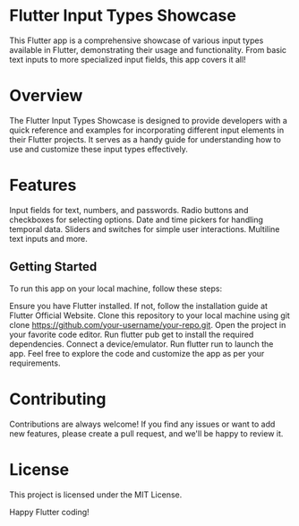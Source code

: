 # Flutter Input Types Showcase
This Flutter app is a comprehensive showcase of various input types available in Flutter, demonstrating their usage and functionality. From basic text inputs to more specialized input fields, this app covers it all!

# Overview

The Flutter Input Types Showcase is designed to provide developers with a quick reference and examples for incorporating different input elements in their Flutter projects. It serves as a handy guide for understanding how to use and customize these input types effectively.

# Features

Input fields for text, numbers, and passwords.
Radio buttons and checkboxes for selecting options.
Date and time pickers for handling temporal data.
Sliders and switches for simple user interactions.
Multiline text inputs and more.

## Getting Started


To run this app on your local machine, follow these steps:

Ensure you have Flutter installed. If not, follow the installation guide at Flutter Official Website.
Clone this repository to your local machine using git clone https://github.com/your-username/your-repo.git.
Open the project in your favorite code editor.
Run flutter pub get to install the required dependencies.
Connect a device/emulator.
Run flutter run to launch the app.
Feel free to explore the code and customize the app as per your requirements.

# Contributing

Contributions are always welcome! If you find any issues or want to add new features, please create a pull request, and we'll be happy to review it.

# License
This project is licensed under the MIT License.

Happy Flutter coding!

